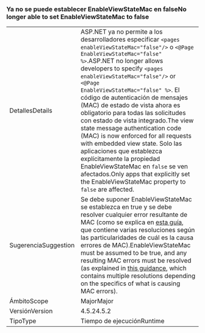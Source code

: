 ### <a name="no-longer-able-to-set-enableviewstatemac-to-false"></a><span data-ttu-id="cc655-101">Ya no se puede establecer EnableViewStateMac en false</span><span class="sxs-lookup"><span data-stu-id="cc655-101">No longer able to set EnableViewStateMac to false</span></span>

|   |   |
|---|---|
|<span data-ttu-id="cc655-102">Detalles</span><span class="sxs-lookup"><span data-stu-id="cc655-102">Details</span></span>|<span data-ttu-id="cc655-103">ASP.NET ya no permite a los desarrolladores especificar <code>&lt;pages enableViewStateMac=&quot;false&quot;/&gt;</code> o <code>&lt;@Page EnableViewStateMac=&quot;false&quot; %&gt;</code>.</span><span class="sxs-lookup"><span data-stu-id="cc655-103">ASP.NET no longer allows developers to specify <code>&lt;pages enableViewStateMac=&quot;false&quot;/&gt;</code> or <code>&lt;@Page EnableViewStateMac=&quot;false&quot; %&gt;</code>.</span></span> <span data-ttu-id="cc655-104">El código de autenticación de mensajes (MAC) de estado de vista ahora es obligatorio para todas las solicitudes con estado de vista integrado.</span><span class="sxs-lookup"><span data-stu-id="cc655-104">The view state message authentication code (MAC) is now enforced for all requests with embedded view state.</span></span> <span data-ttu-id="cc655-105">Solo las aplicaciones que establezca explícitamente la propiedad EnableViewStateMac en <code>false</code> se ven afectados.</span><span class="sxs-lookup"><span data-stu-id="cc655-105">Only apps that explicitly set the EnableViewStateMac property to <code>false</code> are affected.</span></span>|
|<span data-ttu-id="cc655-106">Sugerencia</span><span class="sxs-lookup"><span data-stu-id="cc655-106">Suggestion</span></span>|<span data-ttu-id="cc655-107">Se debe suponer EnableViewStateMac se establezca en true y se debe resolver cualquier error resultante de MAC (como se explica en [esta guía](https://support.microsoft.com/kb/2915218), que contiene varias resoluciones según las particularidades de cuál es la causa errores de MAC).</span><span class="sxs-lookup"><span data-stu-id="cc655-107">EnableViewStateMac must be assumed to be true, and any resulting MAC errors must be resolved (as explained in [this guidance](https://support.microsoft.com/kb/2915218), which contains multiple resolutions depending on the specifics of what is causing MAC errors).</span></span>|
|<span data-ttu-id="cc655-108">Ámbito</span><span class="sxs-lookup"><span data-stu-id="cc655-108">Scope</span></span>|<span data-ttu-id="cc655-109">Major</span><span class="sxs-lookup"><span data-stu-id="cc655-109">Major</span></span>|
|<span data-ttu-id="cc655-110">Versión</span><span class="sxs-lookup"><span data-stu-id="cc655-110">Version</span></span>|<span data-ttu-id="cc655-111">4.5.2</span><span class="sxs-lookup"><span data-stu-id="cc655-111">4.5.2</span></span>|
|<span data-ttu-id="cc655-112">Tipo</span><span class="sxs-lookup"><span data-stu-id="cc655-112">Type</span></span>|<span data-ttu-id="cc655-113">Tiempo de ejecución</span><span class="sxs-lookup"><span data-stu-id="cc655-113">Runtime</span></span>|


